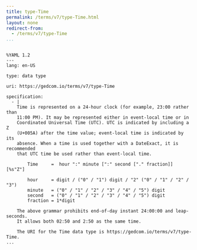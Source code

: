```yaml
---
title: type-Time
permalink: /terms/v7/type-Time.html
layout: none
redirect-from:
  - /terms/v7/type-Time
...
```


```

%YAML 1.2
---
lang: en-US

type: data type

uri: https://gedcom.io/terms/v7/type-Time

specification:
  - |
    Time is represented on a 24-hour clock (for example, 23:00 rather than
    11:00 PM). It may be represented either in event-local time or in
    Coordinated Universal Time (UTC). UTC is indicated by including a Z
    (U+005A) after the time value; event-local time is indicated by its
    absence. When a time is used together with a DateExact, it is recommended
    that UTC time be used rather than event-local time.
    
        Time     =  hour ":" minute [":" second ["." fraction]] [%s"Z"]
    
        hour     = digit / ("0" / "1") digit / "2" ("0" / "1" / "2" / "3")
        minute   = ("0" / "1" / "2" / "3" / "4" / "5") digit
        second   = ("0" / "1" / "2" / "3" / "4" / "5") digit
        fraction = 1*digit
    
    The above grammar prohibits end-of-day instant 24:00:00 and leap-seconds.
    It allows both 02:50 and 2:50 as the same time.
    
    The URI for the Time data type is https://gedcom.io/terms/v7/type-Time.
...

```

